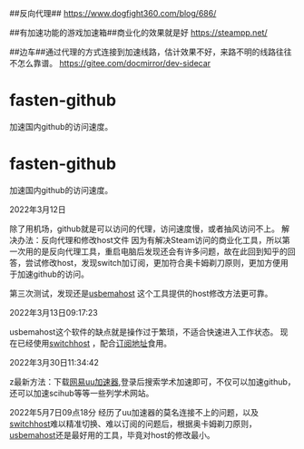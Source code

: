 ##反向代理##
https://www.dogfight360.com/blog/686/

##有加速功能的游戏加速箱##商业化的效果就是好
https://steampp.net/

##边车##通过代理的方式连接到加速线路，估计效果不好，来路不明的线路往往不怎么靠谱。
https://gitee.com/docmirror/dev-sidecar

# fasten-github
加速国内github的访问速度。
# fasten-github
加速国内github的访问速度。

2022年3月12日

  除了用机场，github就是可以访问的代理，访问速度慢，或者抽风访问不上。
  解决办法：反向代理和修改host文件
  因为有解决Steam访问的商业化工具，所以第一次用的是反向代理工具，重启电脑后发现还会有许多问题，故在此回到知乎的回答，尝试修改host，发现switch加订阅，更加符合奥卡姆剃刀原则，更加方便用于加速github的访问。

  第三次测试，发现还是[usbemahost](https://www.dogfight360.com/blog/475/) 这个工具提供的host修改方法更可靠。

2022年3月13日09:17:23

  usbemahost这个软件的缺点就是操作过于繁琐，不适合快速进入工作状态。
  现在已经使用[switchhost](https://swh.app/zh/) ，配合[订阅地址](https://raw.hellogithub.com/hosts)食用。

2022年3月30日11:34:42

  z最新方法：下载[网易uu加速器](https://uu.gdl.netease.com/4036/UU-4.20.1.exe),登录后搜索学术加速即可，不仅可以加速github，还可以加速scihub等等一些列学术网站。

2022年5月7日09点18分
   经历了uu加速器的莫名连接不上的问题，以及[switchhost](https://swh.app/zh/)难以精准切换、难以订阅的问题后，根据奥卡姆剃刀原则，[usbemahost](https://www.dogfight360.com/blog/475/)还是最好用的工具，毕竟对host的修改最小。
